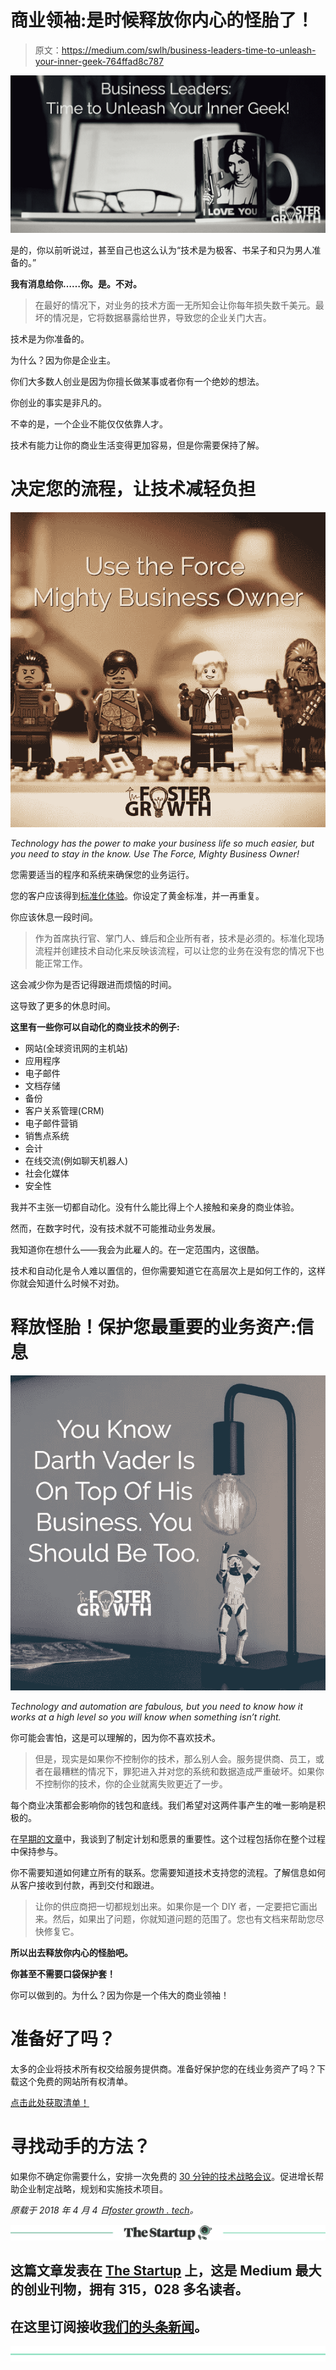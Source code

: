 # 商业领袖:是时候释放你内心的怪胎了！

> 原文：<https://medium.com/swlh/business-leaders-time-to-unleash-your-inner-geek-764ffad8c787>

![](img/53558ede49469520f883573e08b29b96.png)

是的，你以前听说过，甚至自己也这么认为“技术是为极客、书呆子和只为男人准备的。”

**我有消息给你……你。是。不对。**

> 在最好的情况下，对业务的技术方面一无所知会让你每年损失数千美元。最坏的情况是，它将数据暴露给世界，导致您的企业关门大吉。

技术是为你准备的。

为什么？因为你是企业主。

你们大多数人创业是因为你擅长做某事或者你有一个绝妙的想法。

你创业的事实是非凡的。

不幸的是，一个企业不能仅仅依靠人才。

技术有能力让你的商业生活变得更加容易，但是你需要保持了解。

# 决定您的流程，让技术减轻负担

![](img/781c0ee2668f1b17e0fcd503f2c5d457.png)

*Technology has the power to make your business life so much easier, but you need to stay in the know. Use The Force, Mighty Business Owner!*

您需要适当的程序和系统来确保您的业务运行。

您的客户应该得到[标准化体验](https://fostergrowth.tech/branding-more-than-a-logo)。你设定了黄金标准，并一再重复。

你应该休息一段时间。

> 作为首席执行官、掌门人、蜂后和企业所有者，技术是必须的。标准化现场流程并创建技术自动化来反映该流程，可以让您的业务在没有您的情况下也能正常工作。

这会减少你为是否记得跟进而烦恼的时间。

这导致了更多的休息时间。

**这里有一些你可以自动化的商业技术的例子:**

*   网站(全球资讯网的主机站)
*   应用程序
*   电子邮件
*   文档存储
*   备份
*   客户关系管理(CRM)
*   电子邮件营销
*   销售点系统
*   会计
*   在线交流(例如聊天机器人)
*   社会化媒体
*   安全性

我并不主张一切都自动化。没有什么能比得上个人接触和亲身的商业体验。

然而，在数字时代，没有技术就不可能推动业务发展。

我知道你在想什么——我会为此雇人的。在一定范围内，这很酷。

技术和自动化是令人难以置信的，但你需要知道它在高层次上是如何工作的，这样你就会知道什么时候不对劲。

# 释放怪胎！保护您最重要的业务资产:信息

![](img/4837791a252fab70f4bf9b8330c69694.png)

*Technology and automation are fabulous, but you need to know how it works at a high level so you will know when something isn’t right.*

你可能会害怕，这是可以理解的，因为你不喜欢技术。

> 但是，现实是如果你不控制你的技术，那么别人会。服务提供商、员工，或者在最糟糕的情况下，罪犯进入并对您的系统和数据造成严重破坏。如果你不控制你的技术，你的企业就离失败更近了一步。

每个商业决策都会影响你的钱包和底线。我们希望对这两件事产生的唯一影响是积极的。

在[早期的文章](https://fostergrowth.tech/website-update-plan-change)中，我谈到了制定计划和愿景的重要性。这个过程包括你在整个过程中保持参与。

你不需要知道如何建立所有的联系。您需要知道技术支持您的流程。了解信息如何从客户接收到付款，再到交付和跟进。

> 让你的供应商把一切都规划出来。如果你是一个 DIY 者，一定要把它画出来。然后，如果出了问题，你就知道问题的范围了。您也有文档来帮助您尽快修复它。

**所以出去释放你内心的怪胎吧。**

**你甚至不需要口袋保护套！**

你可以做到的。为什么？因为你是一个伟大的商业领袖！

# 准备好了吗？

太多的企业将技术所有权交给服务提供商。准备好保护您的在线业务资产了吗？下载这个免费的网站所有权清单。

[点击此处获取清单！](https://fostergrowth.tech/account-ownership-checklist)

# 寻找动手的方法？

如果你不确定你需要什么，安排一次免费的 [30 分钟的技术战略会议](https://fostergrowth.tech/contact)。促进增长帮助企业制定战略，规划和实施技术项目。

*原载于 2018 年 4 月 4 日*[*foster growth . tech*](https://fostergrowth.tech/unleash-inner-geek)*。*

[![](img/308a8d84fb9b2fab43d66c117fcc4bb4.png)](https://medium.com/swlh)

## 这篇文章发表在 [The Startup](https://medium.com/swlh) 上，这是 Medium 最大的创业刊物，拥有 315，028 多名读者。

## 在这里订阅接收[我们的头条新闻](http://growthsupply.com/the-startup-newsletter/)。

[![](img/b0164736ea17a63403e660de5dedf91a.png)](https://medium.com/swlh)